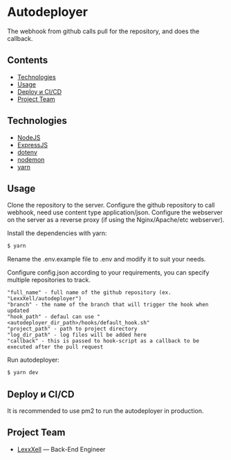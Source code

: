 # Autodeployer
The webhook from github calls pull for the repository, and does the callback.

## Contents
- [Technologies](#Technologies)
- [Usage](#usage)
- [Deploy и CI/CD](#deploy-and-ci/cd)
- [Project Team](#project-team)

## Technologies
- [NodeJS](https://nodejs.org/)
- [ExpressJS](https://expressjs.com/)
- [dotenv](https://github.com/motdotla/dotenv#readme)
- [nodemon](https://nodemon.io/)
- [yarn](https://yarnpkg.com/)


## Usage

Clone the repository to the server. Configure the github repository to call webhook, need use content type application/json. Configure the webserver on the server as a reverse proxy (if using the Nginx/Apache/etc webserver).

Install the dependencies with yarn:
```sh
$ yarn
```
Rename the .env.example file to .env and modify it to suit your needs.

Configure config.json according to your requirements, you can specify multiple repositories to track.
```
"full_name" - full name of the github repository (ex. "LexxXell/autodeployer")
"branch" - the name of the branch that will trigger the hook when updated
"hook_path" - defaul can use "<autodeployer_dir_path>/hooks/default_hook.sh"
"project_path" - path to project directory
"log_dir_path" - log files will be added here
"callback" - this is passed to hook-script as a callback to be executed after the pull request
```

Run autodeployer:
```sh
$ yarn dev
```

## Deploy и CI/CD
It is recommended to use pm2 to run the autodeployer in production.



## Project Team

- [LexxXell](https://t.me/lexxxell) — Back-End Engineer
